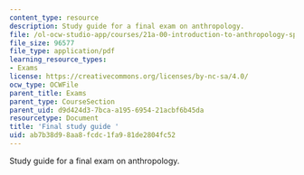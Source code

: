 ```yaml
---
content_type: resource
description: Study guide for a final exam on anthropology.
file: /ol-ocw-studio-app/courses/21a-00-introduction-to-anthropology-spring-2013/ab7b38d98aa8fcdc1fa981de2804fc52_MIT21A_00S13_Fnstudyg.pdf
file_size: 96577
file_type: application/pdf
learning_resource_types:
- Exams
license: https://creativecommons.org/licenses/by-nc-sa/4.0/
ocw_type: OCWFile
parent_title: Exams
parent_type: CourseSection
parent_uid: d9d424d3-7bca-a195-6954-21acbf6b45da
resourcetype: Document
title: 'Final study guide '
uid: ab7b38d9-8aa8-fcdc-1fa9-81de2804fc52
---
```

Study guide for a final exam on anthropology.